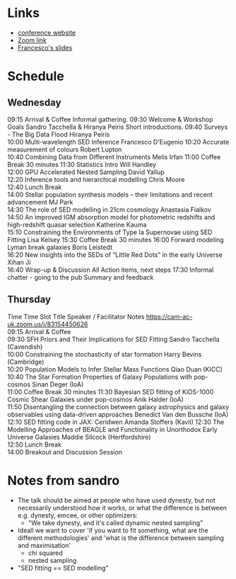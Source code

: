 # Links
- [conference website](https://www.kicc.cam.ac.uk/events/kavli-science-themed-meetings/future-sed-fitting)
- [Zoom link]( https://cam-ac-uk.zoom.us/j/83154450626)
- [Francesco's slides](https://www.dropbox.com/scl/fi/1q2x4k3y0b5j6g7v8z9d3/SED_Fitting_Workshop_2023.pptx?rlkey=1c0m2f4l5n6h7j8k9l0m1n2o3&dl=0)

# Schedule
## Wednesday
09:15	Arrival & Coffee		Informal gathering.
09:30	Welcome & Workshop Goals	Sandro Tacchella & Hiranya Peiris	Short introductions.
09:40	Surveys - The Big Data Flood	Hiranya Peiris	
10:00	Multi-wavelength SED Inference	Francesco D'Eugenio	
10:20	Accurate measurement of colours	Robert Lupton	
10:40	Combining Data from Different Instruments	Melis Irfan	
11:00	Coffee Break		30 minutes
11:30	Statistics Intro	Will Handley 	
12:00	GPU Accelerated Nested Sampling	David Yallup	
12:20	Inference tools and hierarchical modelling	Chris Moore 	
12:40	Lunch Break		
14:00	Stellar population synthesis models – their limitations and recent advancement	MJ Park 	
14:30	The role of SED modelling in 21cm cosmology	Anastasia Fialkov	
14:50	An improved IGM absorption model for photometric redshifts and high-redshift quasar selection	Katherine Kauma 	
15:10	Constraining the Environments of Type Ia Supernovae using SED Fitting	Lisa Kelsey	
15:30	Coffee Break		30 minutes
16:00	Forward modeling Lyman break galaxies	Boris Leistedt	
16:20	New insights into the SEDs of “Little Red Dots” in the early Universe	Xihan Ji 	
16:40	Wrap-up & Discussion	All	Action items, next steps
17:30	Informal chatter - going to the pub		Summary and feedback
			
## Thursday			
Time	Time Slot Title	Speaker / Facilitator	Notes
	https://cam-ac-uk.zoom.us/j/83154450626		
09:15	Arrival & Coffee		
09:30	SFH Priors and Their Implications for SED Fitting	Sandro Tacchella (Cavendish)	
10:00	Constraining the stochasticity of star formation	Harry Bevins (Cambridge)	
10:20	Population Models to Infer Stellar Mass Functions	Qiao Duan (KICC)	
10:40	The Star Formation Properties of Galaxy Populations with pop-cosmos	Sinan Deger (IoA)	
11:00	Coffee Break		30 minutes
11:30	Bayesian SED fitting of KiDS-1000 Cosmic Shear Galaxies under pop-cosmos	Anik Halder (IoA)	
11:50	Disentangling the connection between galaxy astrophysics and galaxy observables using data-driven approaches	Benedict Van den Bussche (IoA)	
12:10	SED fitting code in JAX: Ceridwen	Amanda Stoffers (Kavli)	
12:30	The Modelling Approaches of BEAGLE and Functionality in Unorthodox Early Universe Galaxies	Maddie Silcock (Hertfordshire)	
12:50	Lunch Break		
14:00	Breakout and Discussion Session 		

# Notes from sandro
- The talk should be aimed at people who have used dynesty, but not necessarily understood how it works, or what the difference is between e.g. dynesty, emcee, or other optimizers: 
  - "We take dynesty, and it's called dynamic nested sampling"
- Ideall we want to cover 'if you want to fit something, what are the different methodologies' and 'what is the difference between sampling and maximisation'
  - chi squared
  - nested sampling
- "SED fitting == SED modelling"
